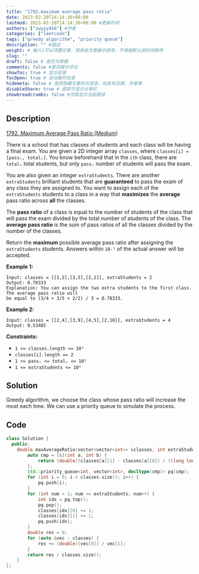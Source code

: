 ```yaml
---
title: "1792.maximum average pass ratio"
date: 2023-02-20T14:14:36+08:00
lastmod: 2023-02-20T14:14:36+08:00 #更新时间
authors: ["zwyyy456"] #作者
categories: ["leetcode"]
tags: ["greedy algorithm", "priority queue"]
description: "" #描述
weight: # 输入1可以顶置文章，用来给文章展示排序，不填就默认按时间排序
slug: ""
draft: false # 是否为草稿
comments: false #是否展示评论
showToc: true # 显示目录
TocOpen: true # 自动展开目录
hidemeta: false # 是否隐藏文章的元信息，如发布日期、作者等
disableShare: true # 底部不显示分享栏
showbreadcrumbs: false #顶部显示当前路径
---
```

## Description
[1792. Maximum Average Pass Ratio (Medium)](https://leetcode.com/problems/maximum-average-pass-ratio/)

There is a school that has classes of students and each class will be having a final exam. You are
given a 2D integer array `classes`, where `classes[i] = [passᵢ, totalᵢ]`. You know beforehand that
in the `ith` class, there are `totalᵢ` total students, but only `passᵢ` number of students will pass
the exam.

You are also given an integer `extraStudents`. There are another `extraStudents` brilliant students
that are **guaranteed** to pass the exam of any class they are assigned to. You want to assign each
of the `extraStudents` students to a class in a way that **maximizes** the **average** pass ratio
across **all** the classes.

The **pass ratio** of a class is equal to the number of students of the class that will pass the
exam divided by the total number of students of the class. The **average pass ratio** is the sum of
pass ratios of all the classes divided by the number of the classes.

Return the **maximum** possible average pass ratio after assigning the  `extraStudents` students.
Answers within `10-⁵` of the actual answer will be accepted.

**Example 1:**

```
Input: classes = [[1,2],[3,5],[2,2]], extraStudents = 2
Output: 0.78333
Explanation: You can assign the two extra students to the first class. The average pass ratio will
be equal to (3/4 + 3/5 + 2/2) / 3 = 0.78333.

```

**Example 2:**

```
Input: classes = [[2,4],[3,9],[4,5],[2,10]], extraStudents = 4
Output: 0.53485

```

**Constraints:**

- `1 <= classes.length <= 10⁵`
- `classes[i].length == 2`
- `1 <= passᵢ <= totalᵢ <= 10⁵`
- `1 <= extraStudents <= 10⁵`

## Solution
Greedy algorithm, we choose the class whose pass ratio will increase the most each time. We can use a priority queue to simulate the process.

## Code
```cpp
class Solution {
  public:
    double maxAverageRatio(vector<vector<int>> &classes, int extraStudents) {
        auto cmp = [&](int a, int b) {
            return (double)(classes[a][1] - classes[a][0]) / ((long long)classes[a][1] * classes[a][1] + classes[a][1]) < (double)(classes[b][1] - classes[b][0]) / ((long long)classes[b][1] * classes[b][1] + classes[b][1]);
        };
        std::priority_queue<int, vector<int>, decltype(cmp)> pq(cmp);
        for (int i = 0; i < classes.size(); i++) {
            pq.push(i);
        }
        for (int num = 1; num <= extraStudents; num++) {
            int idx = pq.top();
            pq.pop();
            classes[idx][0] += 1;
            classes[idx][1] += 1;
            pq.push(idx);
        }
        double res = 0;
        for (auto &vec : classes) {
            res += (double)(vec[0]) / vec[1];
        }
        return res / classes.size();
    }
};
```


